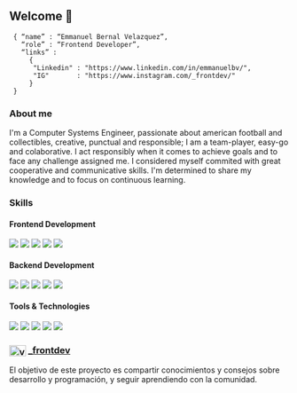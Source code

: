 ## Welcome 👋

```shell
 { “name” : “Emmanuel Bernal Velazquez”,
   “role” : “Frontend Developer”,
   “links” : 
     { 
      "Linkedin" : "https://www.linkedin.com/in/emmanuelbv/", 
      "IG"       : "https://www.instagram.com/_frontdev/"
     }
 }
```

### About me
I'm a Computer Systems Engineer, passionate about american football and collectibles, creative, punctual and responsible; I am a team-player, easy-go and colaborative. I act responsibly when it comes to achieve goals and to face any challenge assigned me. I considered myself commited with great cooperative and communicative skills. I'm determined to share my knowledge and to focus on continuous learning.

### Skills
<h4>Frontend Development</h4>
<p>
  <img src="https://img.shields.io/badge/Angular-DD0031?style=for-the-badge&logo=angular&logoColor=white">
  <img src="https://img.shields.io/badge/HTML5-E34F26?style=for-the-badge&logo=html5&logoColor=white">
  <img src="https://img.shields.io/badge/CSS3-1572B6?style=for-the-badge&logo=css3&logoColor=white">
  <img src="https://img.shields.io/badge/JavaScript-F7DF1E?style=for-the-badge&logo=javascript&logoColor=black">
  <img src="https://img.shields.io/badge/TypeScript-007ACC?style=for-the-badge&logo=typescript&logoColor=white">
</p>
<h4>Backend Development</h4>
<p>
  <img src="https://img.shields.io/badge/PHP-777BB4?style=for-the-badge&logo=php&logoColor=white">
  <img src="https://img.shields.io/badge/Laravel-FF2D20?style=for-the-badge&logo=laravel&logoColor=white">
  <img src="https://img.shields.io/badge/Node.js-339933?style=for-the-badge&logo=nodedotjs&logoColor=white">
  <img src="https://img.shields.io/badge/MySQL-005C84?style=for-the-badge&logo=mysql&logoColor=white">
  <img src="https://img.shields.io/badge/Postman-FF6C37?style=for-the-badge&logo=Postman&logoColor=white">
</p>
<h4>Tools & Technologies</h4>
<p>
  <img src="https://img.shields.io/badge/Git-F05032?style=for-the-badge&logo=git&logoColor=white">
  <img src="https://img.shields.io/badge/GitHub-100000?style=for-the-badge&logo=github&logoColor=white">
  <img src="https://img.shields.io/badge/Windows-0078D6?style=for-the-badge&logo=windows&logoColor=white">
  <img src="https://img.shields.io/badge/Ubuntu-E95420?style=for-the-badge&logo=ubuntu&logoColor=white">
  <img src="https://img.shields.io/badge/mac%20os-000000?style=for-the-badge&logo=apple&logoColor=white">
</p>

### <a href="https://www.instagram.com/_frontdev" target="blank"><img align="center" src="https://raw.githubusercontent.com/rahuldkjain/github-profile-readme-generator/master/src/images/icons/Social/instagram.svg" alt="veritechie" height="20" width="30" /></a>  <a href="https://www.instagram.com/veritechie" target="_blank">_frontdev</a>
El objetivo de este proyecto es compartir conocimientos y consejos sobre desarrollo y programación, y seguir aprendiendo con la comunidad.

<!-- ### Github stats
<table>
  <tr>
    <td>
      <img src="https://github-readme-stats.vercel.app/api?username=emmanuel4&card_width=450em">
    </td>
    <td>
      <img src="https://github-readme-stats.vercel.app/api/top-langs/?username=emmanuel4&card_width=450em">
    </td>
  </tr>
</table> -->
